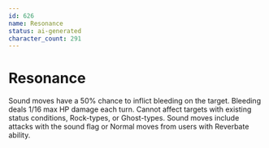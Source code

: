 ```yaml
---
id: 626
name: Resonance
status: ai-generated
character_count: 291
---
```


# Resonance

Sound moves have a 50% chance to inflict bleeding on the target. Bleeding deals 1/16 max HP damage each turn. Cannot affect targets with existing status conditions, Rock-types, or Ghost-types. Sound moves include attacks with the sound flag or Normal moves from users with Reverbate ability.